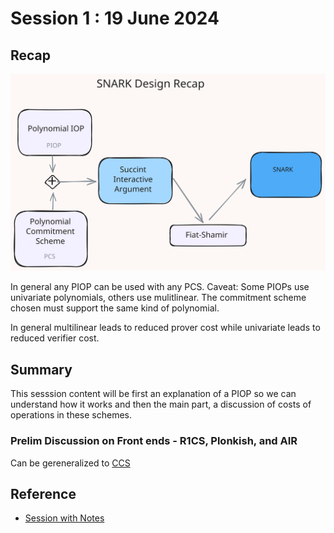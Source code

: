 
# Session 1 : 19 June 2024

## Recap 

![SNARK Design](../excali/Session2DesignRecap.svg)

In general any PIOP can be used with any PCS. Caveat: Some PIOPs use univariate polynomials, others use mulitlinear. The commitment scheme chosen must support the same kind of polynomial.

In general multilinear leads to reduced prover cost while univariate leads to reduced verifier cost.

## Summary

This sesssion content will be first an explanation of a PIOP so we can understand how it works and then the main part, a discussion of costs of operations in these schemes.

### Prelim Discussion on Front ends - R1CS, Plonkish, and AIR

Can be gereneralized to [CCS](https://eprint.iacr.org/2023/552)

## Reference

- [Session with Notes](https://youtu.be/kaFpq3oPncA?si=zqD314Nn4ELthPi2)
